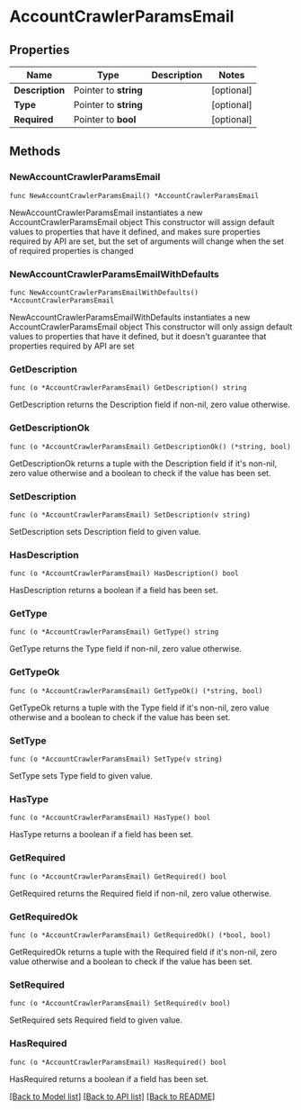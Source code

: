 # AccountCrawlerParamsEmail

## Properties

Name | Type | Description | Notes
------------ | ------------- | ------------- | -------------
**Description** | Pointer to **string** |  | [optional] 
**Type** | Pointer to **string** |  | [optional] 
**Required** | Pointer to **bool** |  | [optional] 

## Methods

### NewAccountCrawlerParamsEmail

`func NewAccountCrawlerParamsEmail() *AccountCrawlerParamsEmail`

NewAccountCrawlerParamsEmail instantiates a new AccountCrawlerParamsEmail object
This constructor will assign default values to properties that have it defined,
and makes sure properties required by API are set, but the set of arguments
will change when the set of required properties is changed

### NewAccountCrawlerParamsEmailWithDefaults

`func NewAccountCrawlerParamsEmailWithDefaults() *AccountCrawlerParamsEmail`

NewAccountCrawlerParamsEmailWithDefaults instantiates a new AccountCrawlerParamsEmail object
This constructor will only assign default values to properties that have it defined,
but it doesn't guarantee that properties required by API are set

### GetDescription

`func (o *AccountCrawlerParamsEmail) GetDescription() string`

GetDescription returns the Description field if non-nil, zero value otherwise.

### GetDescriptionOk

`func (o *AccountCrawlerParamsEmail) GetDescriptionOk() (*string, bool)`

GetDescriptionOk returns a tuple with the Description field if it's non-nil, zero value otherwise
and a boolean to check if the value has been set.

### SetDescription

`func (o *AccountCrawlerParamsEmail) SetDescription(v string)`

SetDescription sets Description field to given value.

### HasDescription

`func (o *AccountCrawlerParamsEmail) HasDescription() bool`

HasDescription returns a boolean if a field has been set.

### GetType

`func (o *AccountCrawlerParamsEmail) GetType() string`

GetType returns the Type field if non-nil, zero value otherwise.

### GetTypeOk

`func (o *AccountCrawlerParamsEmail) GetTypeOk() (*string, bool)`

GetTypeOk returns a tuple with the Type field if it's non-nil, zero value otherwise
and a boolean to check if the value has been set.

### SetType

`func (o *AccountCrawlerParamsEmail) SetType(v string)`

SetType sets Type field to given value.

### HasType

`func (o *AccountCrawlerParamsEmail) HasType() bool`

HasType returns a boolean if a field has been set.

### GetRequired

`func (o *AccountCrawlerParamsEmail) GetRequired() bool`

GetRequired returns the Required field if non-nil, zero value otherwise.

### GetRequiredOk

`func (o *AccountCrawlerParamsEmail) GetRequiredOk() (*bool, bool)`

GetRequiredOk returns a tuple with the Required field if it's non-nil, zero value otherwise
and a boolean to check if the value has been set.

### SetRequired

`func (o *AccountCrawlerParamsEmail) SetRequired(v bool)`

SetRequired sets Required field to given value.

### HasRequired

`func (o *AccountCrawlerParamsEmail) HasRequired() bool`

HasRequired returns a boolean if a field has been set.


[[Back to Model list]](../README.md#documentation-for-models) [[Back to API list]](../README.md#documentation-for-api-endpoints) [[Back to README]](../README.md)


